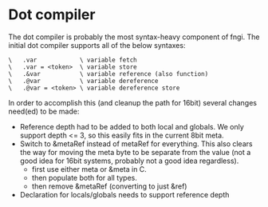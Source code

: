 # Dot compiler

The dot compiler is probably the most syntax-heavy component of fngi.
The initial dot compiler supports all of the below syntaxes:

```
\   .var            \ variable fetch
\   .var = <token>  \ variable store
\   .&var           \ variable reference (also function)
\   .@var           \ variable dereference
\   .@var = <token> \ variable dereference store
```

In order to accomplish this (and cleanup the path for 16bit) several changes
need(ed) to be made:

- Reference depth had to be added to both local and globals. We only support
  depth <= 3, so this easily fits in the current 8bit meta.
- Switch to &metaRef instead of metaRef for everything. This also clears the way
  for moving the meta byte to be separate from the value (not a good idea for
  16bit systems, probably not a good idea regardless).
  - first use either meta or &meta in C.
  - then populate both for all types.
  - then remove &metaRef (converting to just &ref)
- Declaration for locals/globals needs to support reference depth
